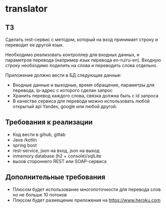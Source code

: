 # translator
## ТЗ
Сделать rest-сервис с методом, который на вход принимает строку и переводит ее другой язык. 

Необходимо реализовать контроллер для входных данных, и параметров перевода (например язык перевода en-ru/ru-en). 
Входную строку необходимо поделить на слова и переводить слова отдельно.

Приложение должно вести в БД следующие данные:

- Входные данные и выходные, время обращение, параметры для перевода, ip-адрес с которого сделан запрос
- Хранить перевод каждого слова, связка должна быть с id запроса
- В качестве сервиса для перевода можно использовать любой открытый api Yandex, google или любой другой.

## Требования к реализации
- Код вести в gihub, gitlab
- Java /kotlin
- spring boot
- rest-service, json на вход, json на выход
- inmemory database (h2 + console)/sqlLite
- вызов стороннего REST или SOAP-сервиса
## Дополнительные требования
- Плюсом будет использование многопоточности для перевода слов но не больше 10 потоков
- Плюсом будет размещение приложения на https://www.heroku.com
